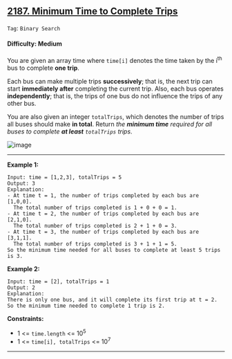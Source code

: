 ## [2187. Minimum Time to Complete Trips](https://leetcode.com/problems/minimum-time-to-complete-trips/)

```Tag```: ```Binary Search```

#### Difficulty: Medium

You are given an array time where ```time[i]``` denotes the time taken by the i<sup>th</sup> bus to complete __one trip__.

Each bus can make multiple trips __successively__; that is, the next trip can start __immediately after__ completing the current trip. Also, each bus operates __independently__; that is, the trips of one bus do not influence the trips of any other bus.

You are also given an integer ```totalTrips```, which denotes the number of trips all buses should make __in total__. Return _the __minimum time__ required for all buses to complete __at least__ ```totalTrips``` trips_.

![image](https://user-images.githubusercontent.com/35042430/223311330-9be12b5f-6290-480a-9e37-ba10f5c38b93.png)

---

__Example 1:__
```
Input: time = [1,2,3], totalTrips = 5
Output: 3
Explanation:
- At time t = 1, the number of trips completed by each bus are [1,0,0]. 
  The total number of trips completed is 1 + 0 + 0 = 1.
- At time t = 2, the number of trips completed by each bus are [2,1,0]. 
  The total number of trips completed is 2 + 1 + 0 = 3.
- At time t = 3, the number of trips completed by each bus are [3,1,1]. 
  The total number of trips completed is 3 + 1 + 1 = 5.
So the minimum time needed for all buses to complete at least 5 trips is 3.
```

__Example 2:__
```
Input: time = [2], totalTrips = 1
Output: 2
Explanation:
There is only one bus, and it will complete its first trip at t = 2.
So the minimum time needed to complete 1 trip is 2.
```

__Constraints:__

- 1 <= ```time.length``` <= 10<sup>5</sup>
- 1 <= ```time[i], totalTrips``` <= 10<sup>7</sup>

---
